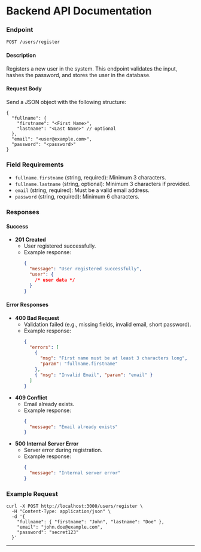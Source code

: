 # Backend API Documentation

### Endpoint

`POST /users/register`

#### Description

Registers a new user in the system. This endpoint validates the input, hashes the password, and stores the user in the database.

#### Request Body

Send a JSON object with the following structure:

```
{
  "fullname": {
    "firstname": "<First Name>",
    "lastname": "<Last Name>" // optional
  },
  "email": "<user@example.com>",
  "password": "<password>"
}
```

### Field Requirements

- `fullname.firstname` (string, required): Minimum 3 characters.
- `fullname.lastname` (string, optional): Minimum 3 characters if provided.
- `email` (string, required): Must be a valid email address.
- `password` (string, required): Minimum 6 characters.

### Responses

#### Success

- **201 Created**
  - User registered successfully.
  - Example response:
    ```json
    {
      "message": "User registered successfully",
      "user": {
        /* user data */
      }
    }
    ```

#### Error Responses

- **400 Bad Request**
  - Validation failed (e.g., missing fields, invalid email, short password).
  - Example response:
    ```json
    {
      "errors": [
        {
          "msg": "First name must be at least 3 characters long",
          "param": "fullname.firstname"
        },
        { "msg": "Invalid Email", "param": "email" }
      ]
    }
    ```
- **409 Conflict**
  - Email already exists.
  - Example response:
    ```json
    {
      "message": "Email already exists"
    }
    ```
- **500 Internal Server Error**
  - Server error during registration.
  - Example response:
    ```json
    {
      "message": "Internal server error"
    }
    ```

### Example Request

```
curl -X POST http://localhost:3000/users/register \
  -H "Content-Type: application/json" \
  -d '{
    "fullname": { "firstname": "John", "lastname": "Doe" },
    "email": "john.doe@example.com",
    "password": "secret123"
  }'
```

---
